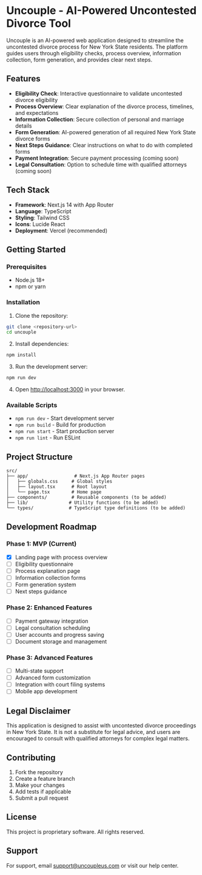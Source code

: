 # Uncouple - AI-Powered Uncontested Divorce Tool

Uncouple is an AI-powered web application designed to streamline the uncontested divorce process for New York State residents. The platform guides users through eligibility checks, process overview, information collection, form generation, and provides clear next steps.

## Features

- **Eligibility Check**: Interactive questionnaire to validate uncontested divorce eligibility
- **Process Overview**: Clear explanation of the divorce process, timelines, and expectations
- **Information Collection**: Secure collection of personal and marriage details
- **Form Generation**: AI-powered generation of all required New York State divorce forms
- **Next Steps Guidance**: Clear instructions on what to do with completed forms
- **Payment Integration**: Secure payment processing (coming soon)
- **Legal Consultation**: Option to schedule time with qualified attorneys (coming soon)

## Tech Stack

- **Framework**: Next.js 14 with App Router
- **Language**: TypeScript
- **Styling**: Tailwind CSS
- **Icons**: Lucide React
- **Deployment**: Vercel (recommended)

## Getting Started

### Prerequisites

- Node.js 18+ 
- npm or yarn

### Installation

1. Clone the repository:
```bash
git clone <repository-url>
cd uncouple
```

2. Install dependencies:
```bash
npm install
```

3. Run the development server:
```bash
npm run dev
```

4. Open [http://localhost:3000](http://localhost:3000) in your browser.

### Available Scripts

- `npm run dev` - Start development server
- `npm run build` - Build for production
- `npm run start` - Start production server
- `npm run lint` - Run ESLint

## Project Structure

```
src/
├── app/                 # Next.js App Router pages
│   ├── globals.css     # Global styles
│   ├── layout.tsx      # Root layout
│   └── page.tsx        # Home page
├── components/         # Reusable components (to be added)
├── lib/               # Utility functions (to be added)
└── types/             # TypeScript type definitions (to be added)
```

## Development Roadmap

### Phase 1: MVP (Current)
- [x] Landing page with process overview
- [ ] Eligibility questionnaire
- [ ] Process explanation page
- [ ] Information collection forms
- [ ] Form generation system
- [ ] Next steps guidance

### Phase 2: Enhanced Features
- [ ] Payment gateway integration
- [ ] Legal consultation scheduling
- [ ] User accounts and progress saving
- [ ] Document storage and management

### Phase 3: Advanced Features
- [ ] Multi-state support
- [ ] Advanced form customization
- [ ] Integration with court filing systems
- [ ] Mobile app development

## Legal Disclaimer

This application is designed to assist with uncontested divorce proceedings in New York State. It is not a substitute for legal advice, and users are encouraged to consult with qualified attorneys for complex legal matters.

## Contributing

1. Fork the repository
2. Create a feature branch
3. Make your changes
4. Add tests if applicable
5. Submit a pull request

## License

This project is proprietary software. All rights reserved.

## Support

For support, email support@uncoupleus.com or visit our help center.

